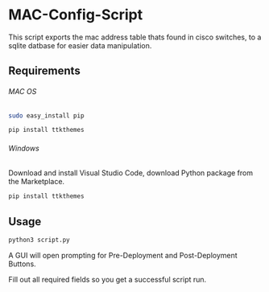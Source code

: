 # MAC-Config-Script

This script exports the mac address table thats found in cisco switches, to a sqlite datbase for easier data manipulation. 

## Requirements

###### MAC OS
```bash
sudo easy_install pip
```

```bash
pip install ttkthemes
```

###### Windows
Download and install Visual Studio Code, download Python package from the Marketplace.

```bash
pip install ttkthemes
```

## Usage

```bash
python3 script.py
```

A GUI will open prompting for Pre-Deployment and Post-Deployment Buttons.

Fill out all required fields so you get a successful script run.